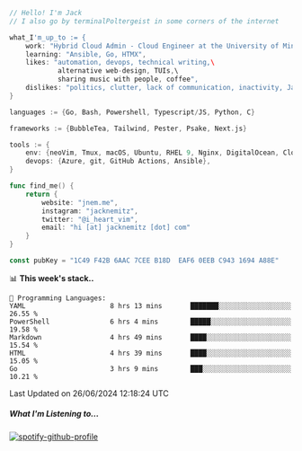 ```go
// Hello! I'm Jack
// I also go by terminalPoltergeist in some corners of the internet

what_I'm_up_to := {
    work: "Hybrid Cloud Admin - Cloud Engineer at the University of Minnesota",
    learning: "Ansible, Go, HTMX",
    likes: "automation, devops, technical writing,\
            alternative web-design, TUIs,\
            sharing music with people, coffee",
    dislikes: "politics, clutter, lack of communication, inactivity, Java",
}

languages := {Go, Bash, Powershell, Typescript/JS, Python, C}

frameworks := {BubbleTea, Tailwind, Pester, Psake, Next.js}

tools := {
    env: {neoVim, Tmux, macOS, Ubuntu, RHEL 9, Nginx, DigitalOcean, Cloudflare},
    devops: {Azure, git, GitHub Actions, Ansible},
}

func find_me() {
    return {
        website: "jnem.me",
        instagram: "jacknemitz",
        twitter: "@i_heart_vim",
        email: "hi [at] jacknemitz [dot] com"
    }
}

const pubKey = "1C49 F42B 6AAC 7CEE B18D  EAF6 0EEB C943 1694 A88E"
```

<!--START_SECTION:waka-->
📊 **This week's stack..** 

```text
💬 Programming Languages: 
YAML                     8 hrs 13 mins       ███████░░░░░░░░░░░░░░░░░░   26.55 % 
PowerShell               6 hrs 4 mins        █████░░░░░░░░░░░░░░░░░░░░   19.58 % 
Markdown                 4 hrs 49 mins       ████░░░░░░░░░░░░░░░░░░░░░   15.54 % 
HTML                     4 hrs 39 mins       ████░░░░░░░░░░░░░░░░░░░░░   15.05 % 
Go                       3 hrs 9 mins        ███░░░░░░░░░░░░░░░░░░░░░░   10.21 % 
```


 Last Updated on 26/06/2024 12:18:24 UTC
<!--END_SECTION:waka-->

##### What I'm Listening to...

[![spotify-github-profile](https://spotify-github-profile.vercel.app/api/view?uid=jack.nemitz&cover_image=true&show_offline=true&bar_color=53b14f&bar_color_cover=false&background_color=121212FF)](https://spotify-github-profile.vercel.app/api/view?uid=jack.nemitz&redirect=true)
